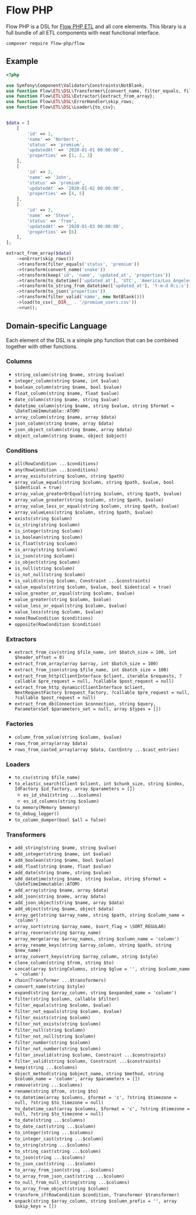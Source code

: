 # Flow PHP 

Flow PHP is a DSL for [Flow PHP ETL](https://github.com/flow-php/etl) and all core elements. 
This library is a full bundle of all ETL components with neat functional interface.

```
composer require flow-php/flow
```

## Example

```php
<?php

use Symfony\Component\Validator\Constraints\NotBlank;
use function Flow\ETL\DSL\Transformer\{convert_name, filter_equals, filter_valid, keep, to_datetime, to_json, to_string_from_datetime};
use function Flow\ETL\DSL\Extractor\{extract_from_array};
use function Flow\ETL\DSL\ErrorHandler\skip_rows;
use function Flow\ETL\DSL\Loader\{to_csv};


$data = [
    [
        'id' => 1,
        'name' => 'Norbert',
        'status' => 'premium',
        'updatedAt' => '2020-01-01 00:00:00',
        'properties' => [1, 2, 3]
    ],
    [
        'id' => 2,
        'name' => 'John',
        'status' => 'premium',
        'updatedAt' => '2020-01-02 00:00:00',
        'properties' => [4, 5]
    ],
    [
        'id' => 3,
        'name' => 'Steve',
        'status' => 'free',
        'updatedAt' => '2020-01-03 00:00:00',
        'properties' => [6]
    ],
];

extract_from_array($data)
    ->onError(skip_rows())
    ->transform(filter_equals('status', 'premium'))
    ->transform(convert_name('snake'))
    ->transform(keep('id', 'name', 'updated_at', 'properties'))
    ->transform(to_datetime(['updated_at'], 'UTC', 'America/Los_Angeles'))
    ->transform(to_string_from_datetime(['updated_at'], 'Y-m-d H:i:s'))
    ->transform(to_json('properties'))
    ->transform(filter_valid('name', new NotBlank()))
    ->load(to_csv(__DIR__ . '/premium_users.csv'))
    ->run();
```

## Domain-specific Language

Each element of the DSL is a simple php function that can be combined together with other functions. 

### Columns

* `string_column(string $name, string $value)`
* `integer_column(string $name, int $value)`
* `boolean_column(string $name, bool $value)`
* `float_column(string $name, float $value)`
* `date_column(string $name, string $value)`
* `datetime_column(string $name, string $value, string $format = \DateTimeImmutable::ATOM)`
* `array_column(string $name, array $data)`
* `json_column(string $name, array $data)`
* `json_object_column(string $name, array $data)`
* `object_column(string $name, object $object)`

### Conditions

* `all(RowCondition ...$conditions)`
* `any(RowCondition ...$conditions)`
* `array_exists(string $column, string $path)`
* `array_value_equals(string $column, string $path, $value, bool $identical = true)`
* `array_value_greaterOrEqual(string $column, string $path, $value)`
* `array_value_greater(string $column, string $path, $value)`
* `array_value_less_or_equal(string $column, string $path, $value)`
* `array_valueLess(string $column, string $path, $value)`
* `exists(string $column)`
* `is_string(string $column)`
* `is_integer(string $column)`
* `is_boolean(string $column)`
* `is_float(string $column)`
* `is_array(string $column)`
* `is_json(string $column)`
* `is_object(string $column)`
* `is_null(string $column)`
* `is_not_null(string $column)`
* `is_valid(string $column, Constraint ...$constraints)`
* `value_equals(string $column, $value, bool $identical = true)`
* `value_greater_or_equal(string $column, $value)`
* `value_greater(string $column, $value)`
* `value_less_or_equal(string $column, $value)`
* `value_less(string $column, $value)`
* `none(RowCondition $conditions)`
* `opposite(RowCondition $condition)`


### Extractors 

* `extract_from_csv(string $file_name, int $batch_size = 100, int $header_offset = 0)`
* `extract_from_array(array $array, int $batch_size = 100)`
* `extract_from_json(string $file_name, int $batch_size = 100)`
* `extract_from_http(ClientInterface $client, iterable $requests, ?callable $pre_request = null, ?callable $post_request = null)`
* `extract_from_http_dynamic(ClientInterface $client, NextRequestFactory $request_factory, ?callable $pre_request = null, ?callable $post_request = null)`
* `extract_from_db(Connection $connection, string $query, ParametersSet $parameters_set = null, array $types = [])`

### Factories

* `column_from_value(string $column, $value)`
* `rows_from_array(array $data)`
* `rows_from_casted_array(array $data, CastEntry ...$cast_entries)`
 
### Loaders

* `to_csv(string $file_name)`
* `to_elastic_search(Client $client, int $chunk_size, string $index, IdFactory $id_factory, array $parameters = [])`
    * `es_id_sha1(string ...$columns)`
    * `es_id_columns(string $column)`
* `to_memory(Memory $memory)`
* `to_debug_logger()`
* `to_column_dumper(bool $all = false)`
  
### Transformers

* `add_string(string $name, string $value)`
* `add_integer(string $name, int $value)`
* `add_boolean(string $name, bool $value)`
* `add_float(string $name, float $value)`
* `add_date(string $name, string $value)`
* `add_datetime(string $name, string $value, string $format = \DateTimeImmutable::ATOM)`
* `add_array(string $name, array $data)`
* `add_json(string $name, array $data)`
* `add_json_object(string $name, array $data)`
* `add_object(string $name, object $data)`
* `array_get(string $array_name, string $path, string $column_name = 'column')`
* `array_sort(string $array_name, $sort_flag = \SORT_REGULAR)`
* `array_reverse(string $array_name)`
* `array_merge(array $array_names, string $column_name = 'column')`
* `array_rename_keys(string $array_column, string $path, string $new_name)`
* `array_convert_keys(string $array_column, string $style)`
* `clone_column(string $from, string $to)`
* `concat(array $stringColumns, string $glue = '', string $column_name = 'column')`
* `chain(Transformer ...$transformers)`  
* `convert_name(string $style)`  
* `expand(string $array_column, string $expanded_name = 'column')`
* `filter(string $column, callable $filter)`
* `filter_equals(string $column, $value)`
* `filter_not_equals(string $column, $value)`
* `filter_exists(string $column)`
* `filter_not_exists(string $column)`
* `filter_null(string $column)`
* `filter_not_null(string $column)`
* `filter_number(string $column)`
* `filter_not_number(string $column)`
* `filter_invalid(string $column, Constraint ...$constraints)`
* `filter_valid(string $column, Constraint ...$constraints)`
* `keep(string ...$columns)`
* `object_method(string $object_name, string $method, string $column_name = 'column', array $parameters = [])`
* `remove(string ...$columns)`
* `rename(string $from, string $to)`
* `to_datetime(array $columns, $format = 'c', ?string $timezone = null, ?string $to_timezone = null)`
* `to_datetime_cast(array $columns, $format = 'c', ?string $timezone = null, ?string $to_timezone = null)`
* `to_date(string ...$columns)`
* `to_date_cast(string ...$column)`
* `to_integer(string ...$columns)`
* `to_integer_cast(string ...$column)`
* `to_string(string ...$columns)`
* `to_string_cast(string ...$column)`
* `to_json(string ...$columns)`
* `to_json_cast(string ...$column)`
* `to_array_from_json(string ...$columns)`
* `to_array_from_json_cast(string ...$column)`
* `to_null_from_null_string(string ...$columns)`
* `to_array_from_object(string $column)`
* `transform_if(RowCondition $condition, Transformer $transformer)`
* `unpack(string $array_column, string $column_prefix = '', array $skip_keys = [])`
